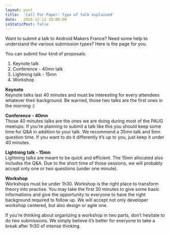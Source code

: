 ```yaml
---
layout: post
title:  'Call For Paper: Type of talk explained'
date:   2016-12-12 19:00:00
isStaticPost: false
---
```

Want to submit a talk to Android Makers France? Need some help to understand the various submission types? Here is the page for you.


You can submit four kind of proposals:<br />
 1. Keynote talk<br />
 2. Conference - 40mn talk<br />
 3. Lightning talk - 15mn<br />
 4. Workshop<br />


**Keynote**<br />
Keynote talks last 40 minutes and must be interesting for every attendees whatever their background. Be warned, those two talks are the first ones in the morning :)

**Conference - 40mn**<br />
Those 40 minutes talks are the ones we are doing during most of the PAUG meetups. If you’re planning to submit a talk like this you should keep some time for Q&A in addition to your talk. We recommend a 35mn talk and 5mn question time. If you want to do it differently it’s up to you, just keep it under 40 minutes.

**Lightning talk - 15mn**<br />
Lightning talks are meant to be quick and efficient. The 15mn allocated also includes the Q&A. Due to the short time of those sessions, we will probably accept only one or two questions (under one minute).

**Workshop**<br />
Workshops must be under 1h30. Workshop is the right place to transform theory into practise. You may take the first 30 minutes to give some basic informations and give the opportunity to everyone to have the right background required to follow up. We will accept not only developer workshop centered, but also design or agile one.

If you’re thinking about organizing a workshop in two parts, don’t hesitate to do two submissions. We simply believe it’s better for everyone to take a break after 1h30 of intense thinking.
